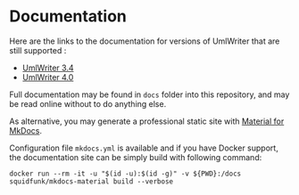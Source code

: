 # Documentation

Here are the links to the documentation for versions of UmlWriter that are still supported : 

- [UmlWriter 3.4](http://llaville.github.io/umlwriter/3.4/)
- [UmlWriter 4.0](http://llaville.github.io/umlwriter/4.0/)

Full documentation may be found in `docs` folder into this repository, and may be read online without to do anything else.

As alternative, you may generate a professional static site with [Material for MkDocs][mkdocs-material].

Configuration file `mkdocs.yml` is available and if you have Docker support, 
the documentation site can be simply build with following command:

```shell
docker run --rm -it -u "$(id -u):$(id -g)" -v ${PWD}:/docs squidfunk/mkdocs-material build --verbose
```

[mkdocs-material]: https://github.com/squidfunk/mkdocs-material

